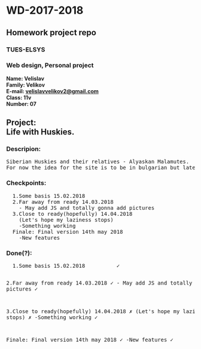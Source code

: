 # WD-2017-2018
<h2> Homework project repo </h1>

<h3> TUES-ELSYS </h2>
<h3> Web design, Personal project</h3>

**Name: Velislav </br>
Family: Velikov </br>
E-mail: velislavvelikov2@gmail.com </br>
Class: 11v </br>
Number: 07 </br>**

<h2>Project: </br>
Life with Huskies. </h2>

<h3>Descripion:</h3> <pre>
Siberian Huskies and their relatives - Alyaskan Malamutes.
For now the idea for the site is to be in bulgarian but later I may add English version.</pre>


<h3> Checkpoints: </h3> <pre>
  1.Some basis 15.02.2018
  2.Far away from ready 14.03.2018
	- May add JS and totally gonna add pictures
  3.Close to ready(hopefully) 14.04.2018 
	(Let's hope my laziness stops) 
	-Something working
  Finale: Final version 14th may 2018
	-New features 
</pre>

<h3> Done(?): </h3> <pre>
  1.Some basis 15.02.2018		   ✓
  
  2.Far away from ready 14.03.2018	   ✓
	- May add JS and totally 
	gonna add pictures	           ✓
  
  3.Close to ready(hopefully) 14.04.2018   ✗
	(Let's hope my laziness stops) 	   ✗
	-Something working		   ✓
  
  Finale: Final version 14th may 2018	   ✓
	-New features 			   ✓
</pre>

